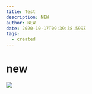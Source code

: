 ```yaml
---
title: Test
description: NEW
author: NEW
date: 2020-10-17T09:39:38.599Z
tags:
  - created
---
```

# new

![](/src/static/img/icon.svg)